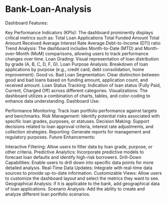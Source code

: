# Bank-Loan-Analysis
Dashboard Features:

Key Performance Indicators (KPIs): The dashboard prominently displays critical metrics such as:
Total Loan Applications
Total Funded Amount
Total Amount Received
Average Interest Rate
Average Debt-to-Income (DTI) ratio
Trend Analysis: The dashboard includes Month-to-Date (MTD) and Month-over-Month (MoM) comparisons, allowing users to track performance changes over time.
Loan Grading: Visual representation of loan distribution by grade (A, B, C, D, F, G).
Loan Purpose Analysis: Breakdown of loan applications by purpose (e.g., credit card, debt consolidation, home improvement).
Good vs. Bad Loan Segmentation: Clear distinction between good and bad loans based on funding amount, application count, and received amount.
Loan Status Tracking: Indication of loan status (Fully Paid, Current, Charged Off) across different categories.
Visualizations: The dashboard utilizes a combination of charts, tables, and color-coding to enhance data understanding.
Dashboard Use:

Performance Monitoring: Track loan portfolio performance against targets and benchmarks.
Risk Management: Identify potential risks associated with specific loan grades, purposes, or statuses.
Decision Making: Support decisions related to loan approval criteria, interest rate adjustments, and collection strategies.
Reporting: Generate reports for management and regulatory purposes.
Future Enhancements:

Interactive Filtering: Allow users to filter data by loan grade, purpose, or other criteria.
Predictive Analytics: Incorporate predictive models to forecast loan defaults and identify high-risk borrowers.
Drill-Down Capabilities: Enable users to drill down into specific data points for more detailed analysis.
Real-Time Data Updates: Integrate with real-time data sources to provide up-to-date information.
Customizable Views: Allow users to customize the dashboard layout and select the metrics they want to see.
Geographical Analysis: if it is applicable to the bank, add geographical data of loan applications.
Scenario Analysis: Add the ability to create and analyze different loan portfolio scenarios.
